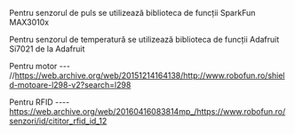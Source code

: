 Pentru senzorul de puls se utilizează biblioteca de funcții SparkFun MAX3010x


Pentru senzorul de temperatură se utilizează biblioteca de funcții Adafruit Si7021 de la Adafruit


Pentru motor --- //https://web.archive.org/web/20151214164138/http://www.robofun.ro/shield-motoare-l298-v2?search=l298


Pentru RFID ---- https://web.archive.org/web/20160416083814mp_/https://www.robofun.ro/senzori/id/cititor_rfid_id_12 
